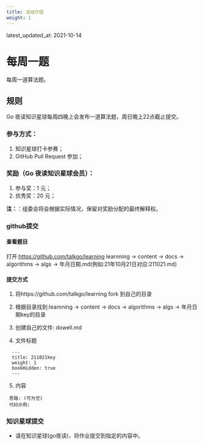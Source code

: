 ```yaml
---
title: 活动介绍
weight: 1
---
```


latest_updated_at: 2021-10-14

# 每周一题

每周一道算法题。

## 规则

Go 夜读知识星球每周四晚上会发布一道算法题，周日晚上22点截止提交。

### 参与方式：

1. 知识星球打卡参赛；
2. GitHub Pull Request 参加；

### 奖励（Go 夜读知识星球会员）：

1. 参与奖：1 元；
2. 优秀奖：20 元；

**注：**：组委会将会根据实际情况，保留对奖励分配的最终解释权。

### github提交

#### 查看题目

打开:https://github.com/talkgo/learning
learnning -> content -> docs -> algorithms -> algs -> 年月日期.md(例如:21年10月21日对应:211021.md) 

#### 提交方式

  1. 将https://github.com/talkgo/learning fork 到自己的目录

  2. 根据目录找到:learnning -> content -> docs -> algorithms -> algs -> 年月日期key的目录

  3. 创建自己的文件:  dowell.md 

  4. 文件标题

  ```
    ---
    title: 211021key
    weight: 1
    bookHidden: true
    ---
  ```
  
  5. 内容
  
  ```
   思路: (可为空)
   代码示例:
  ```

### 知识星球提交

* 请在知识星球(go夜读)，将作业提交到指定的内容中。
